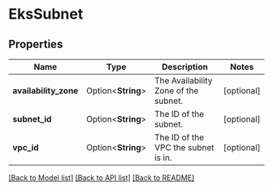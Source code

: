 # EksSubnet

## Properties

Name | Type | Description | Notes
------------ | ------------- | ------------- | -------------
**availability_zone** | Option<**String**> | The Availability Zone of the subnet. | [optional]
**subnet_id** | Option<**String**> | The ID of the subnet. | [optional]
**vpc_id** | Option<**String**> | The ID of the VPC the subnet is in. | [optional]

[[Back to Model list]](../README.md#documentation-for-models) [[Back to API list]](../README.md#documentation-for-api-endpoints) [[Back to README]](../README.md)


